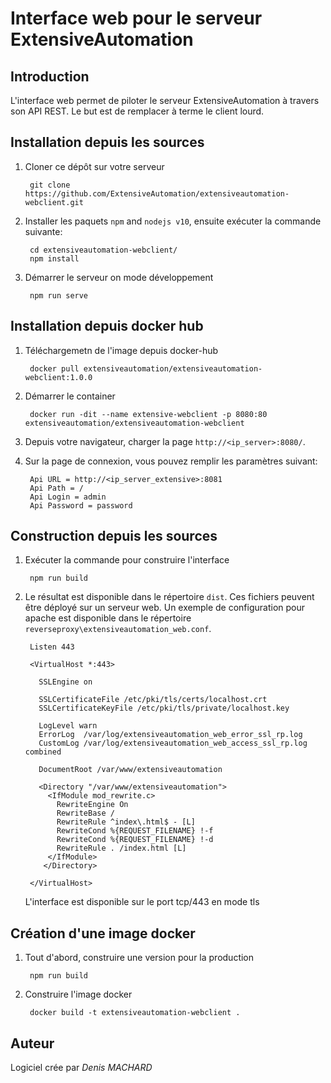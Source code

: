 Interface web pour le serveur ExtensiveAutomation
=====================================

Introduction
------------

L'interface web permet de piloter le serveur ExtensiveAutomation à travers son API REST.
Le but est de remplacer à terme le client lourd.

Installation depuis les sources
-------------------------------

1. Cloner ce dépôt sur votre serveur

        git clone https://github.com/ExtensiveAutomation/extensiveautomation-webclient.git

2. Installer les  paquets `npm` and `nodejs v10`, ensuite exécuter la commande suivante:

        cd extensiveautomation-webclient/
        npm install 
        
3. Démarrer le serveur on mode développement

        npm run serve
        
Installation depuis docker hub
-------------------------------

1. Téléchargemetn de l'image depuis docker-hub

        docker pull extensiveautomation/extensiveautomation-webclient:1.0.0

2. Démarrer le container

        docker run -dit --name extensive-webclient -p 8080:80 extensiveautomation/extensiveautomation-webclient

3. Depuis votre navigateur, charger la page `http://<ip_server>:8080/`.

4. Sur la page de connexion, vous pouvez remplir les paramètres suivant:

        Api URL = http://<ip_server_extensive>:8081
        Api Path = /
        Api Login = admin
        Api Password = password

Construction depuis les sources
-------------------------------

1. Exécuter la commande pour construire l'interface

        npm run build
        
2. Le résultat est disponible dans le répertoire `dist`. Ces fichiers peuvent être déployé sur un serveur web. Un exemple de configuration pour apache est disponible dans le répertoire `reverseproxy\extensiveautomation_web.conf`.

        Listen 443
        
        <VirtualHost *:443>

          SSLEngine on

          SSLCertificateFile /etc/pki/tls/certs/localhost.crt
          SSLCertificateKeyFile /etc/pki/tls/private/localhost.key

          LogLevel warn
          ErrorLog  /var/log/extensiveautomation_web_error_ssl_rp.log
          CustomLog /var/log/extensiveautomation_web_access_ssl_rp.log combined

          DocumentRoot /var/www/extensiveautomation
          
          <Directory "/var/www/extensiveautomation">
            <IfModule mod_rewrite.c>
              RewriteEngine On
              RewriteBase /
              RewriteRule ^index\.html$ - [L]
              RewriteCond %{REQUEST_FILENAME} !-f
              RewriteCond %{REQUEST_FILENAME} !-d
              RewriteRule . /index.html [L]
            </IfModule>
           </Directory>

        </VirtualHost>

    L'interface est disponible sur le port tcp/443 en mode tls
    
Création d'une image docker
--------------------------

1. Tout d'abord, construire une version pour la production

        npm run build
      
2. Construire l'image docker

        docker build -t extensiveautomation-webclient .
   
Auteur
-------

Logiciel crée par *Denis MACHARD*
 